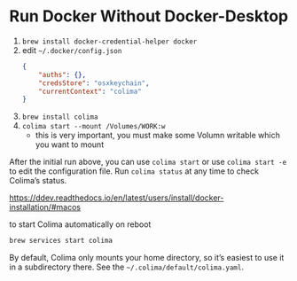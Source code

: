 
# Run Docker Without Docker-Desktop

1. `brew install docker-credential-helper docker`
2. edit `~/.docker/config.json`
    ```json
    {
        "auths": {},
        "credsStore": "osxkeychain",
        "currentContext": "colima"
    }
    ```
3. `brew install colima`
4. `colima start --mount /Volumes/WORK:w`
    - this is very important, you must make some Volumn writable which you want to mount 

After the initial run above, you can use `colima start` or use `colima start -e` to edit the configuration file. Run `colima status` at any time to check Colima’s status.

https://ddev.readthedocs.io/en/latest/users/install/docker-installation/#macos

to start Colima automatically on reboot

```bash
brew services start colima
```

By default, Colima only mounts your home directory, so it’s easiest to use it in a subdirectory there. See the `~/.colima/default/colima.yaml`.


